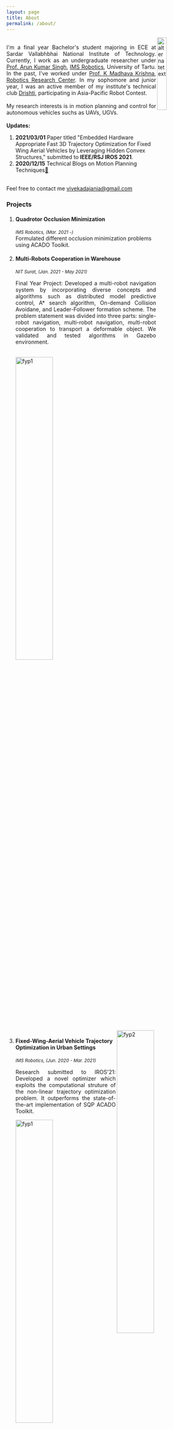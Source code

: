 ```yaml
---
layout: page
title: About
permalink: /about/
---
```

<img src="{{ site.url }}/assets/images/me.png" alt="alternatetext"  align="right" style="width:22%;height:22%;">     
<p align="justify">
  <br>
I'm a final year Bachelor's student majoring in ECE at Sardar Vallabhbhai National Institute of Technology. Currently, I work as an undergraduate researcher under <a href="https://scholar.google.co.in/citations?user=0zgDoIEAAAAJ&hl=en">Prof. Arun Kumar Singh</a>, <a href="https://ims.ut.ee/Roboticsa">IMS Robotics</a>, University of Tartu. In the past, I've worked under <a href="https://faculty.iiit.ac.in/~mkrishna/">Prof. K Madhava Krishna</a>, <a href="https://robotics.iiit.ac.in/">Robotics Research Center</a>. In my sophomore and junior year, I was an active member of my institute's technical club <a href="https://drishti-svnit.github.io/drishti/">Drishti</a>, participating in Asia-Pacific Robot Contest. <br>  
<br>  
My research interests is in motion planning and control for autonomous vehicles suchs as UAVs, UGVs.<br>
<br>
  <strong>Updates:</strong><br>  
<ol>
  <li><strong>2021/03/01</strong> Paper titled "Embedded Hardware Appropriate Fast 3D Trajectory Optimization for Fixed Wing Aerial Vehicles by Leveraging Hidden Convex Structures," submitted to <strong>IEEE/RSJ IROS 2021</strong>.</li>
  <li><strong>2020/12/15</strong> Technical Blogs on Motion Planning Techniques<a href="https://dv367.github.io/thinkspace">&#128279;</a></li>
</ol>
<br>
Feel free to contact me <a href="mailto:vivekadajania@gmail.com">vivekadajania@gmail.com</a>
</p>	

### Projects   
<ol>
  <li><h4>Quadrotor Occlusion Minimization</h4></li><em><small>IMS Robotics, (Mar. 2021 -)</small></em><br>   
  Formulated different occlusion minimization problems using ACADO Toolkit.<br> 
  <li><h4>Multi-Robots Cooperation in Warehouse</h4></li><em><small>NIT Surat, (Jan. 2021 - May 2021)</small></em>
  <p align="justify">
  Final Year Project: Developed a multi-robot navigation system by incorporating diverse concepts and algorithms such as distributed model predictive control, A* search algorithm, On-demand Collision Avoidane, and Leader-Follower formation scheme. The problem statement was divided into three parts: single-robot navigation, multi-robot navigation, multi-robot cooperation to transport a deformable object. We validated and tested algorithms in Gazebo environment.</p><br>
 <img src="{{ site.url }}/assets/gifs/fyp_1.gif" alt="fyp1" style="width:45%;height:45%;"> <img src="{{ site.url }}/assets/gifs/fyp_2.gif" alt="fyp2" align="right" style="width:45%;height:45%;">
  <li><h4>Fixed-Wing-Aerial Vehicle Trajectory Optimization in Urban Settings</h4></li><em><small>IMS Robotics, (Jun. 2020 - Mar. 2021)</small></em>
  <p align="justify">
Research submitted to IROS'21: Developed a novel optimizer which exploits the computational struture of the non-linear trajectory optimization problem. It outperforms the state-of-the-art implementation of SQP ACADO Toolkit.</p>
  <img src="{{ site.url }}/assets/images/iros_1.png" alt="fyp1" style="width:45%;height:45%;"> <img src="{{ site.url }}/assets/images/iros_2.png" alt="fyp2" align="right" style="width:45%;height:45%;">
  <li><h4>Non-Linear Model Predictive Control with Gradient Descent Variant</h4></li><em><small>Robotics Research Center, (May. 2020 - Jun. 2020)</small></em>
  <p align="justify">Developed deep learning inspired gradient descent variant RMSPprop using Autograd and incorporated it in a NMPC setup for non-holonomic robots.</p><br>
  <p align="center"><img src="{{ site.url }}/assets/gifs/rmsprop.gif" alt="rmsprop" align="center" style="width:75%;height:75%;"></p>
  <li><h4>Asia-Pacific Robot Contest</h4></li><em><small>NIT Surat, (Aug. 2018 - Mar. 2020)</small></em>   
  <p align="justify">Developed an autonomous navigation system for Omni-directional robots from its embedded system to motion planning and control.</p>
  <p align="center"><img src="{{ site.url }}/assets/gifs/robocon.gif" alt="robocon" align="center" style="width:75%;height:75%;"> 
  <br> 
  Planner: Visibility graphs
  </p>
</ol>

